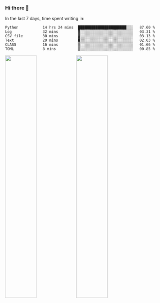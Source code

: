 ### Hi there 👋

In the last 7 days, time spent writing in:

<!--START_SECTION:waka-->

```text
Python           14 hrs 24 mins  ██████████████████████░░░   87.60 %
Log              32 mins         ▓░░░░░░░░░░░░░░░░░░░░░░░░   03.31 %
CSV file         30 mins         ▓░░░░░░░░░░░░░░░░░░░░░░░░   03.13 %
Text             20 mins         ▓░░░░░░░░░░░░░░░░░░░░░░░░   02.03 %
CLASS            16 mins         ▒░░░░░░░░░░░░░░░░░░░░░░░░   01.66 %
TOML             8 mins          ▒░░░░░░░░░░░░░░░░░░░░░░░░   00.85 %
```

<!--END_SECTION:waka-->

<img src="https://wakatime.com/share/@jimtje/5d0c92de-08f8-4a72-8f2f-6a9693d1e318.svg" width=45% height=45%> <img src="https://wakatime.com/share/@jimtje/501498ae-bda5-4da7-a89d-b40bcdd5556d.svg" width=45% height=45%>
